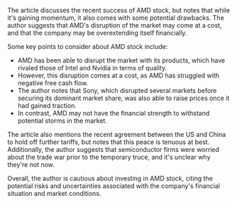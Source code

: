 The article discusses the recent success of AMD stock, but notes that while it's gaining momentum, it also comes with some potential drawbacks. The author suggests that AMD's disruption of the market may come at a cost, and that the company may be overextending itself financially.

Some key points to consider about AMD stock include:

* AMD has been able to disrupt the market with its products, which have rivaled those of Intel and Nvidia in terms of quality.
* However, this disruption comes at a cost, as AMD has struggled with negative free cash flow.
* The author notes that Sony, which disrupted several markets before securing its dominant market share, was also able to raise prices once it had gained traction.
* In contrast, AMD may not have the financial strength to withstand potential storms in the market.

The article also mentions the recent agreement between the US and China to hold off further tariffs, but notes that this peace is tenuous at best. Additionally, the author suggests that semiconductor firms were worried about the trade war prior to the temporary truce, and it's unclear why they're not now.

Overall, the author is cautious about investing in AMD stock, citing the potential risks and uncertainties associated with the company's financial situation and market conditions.